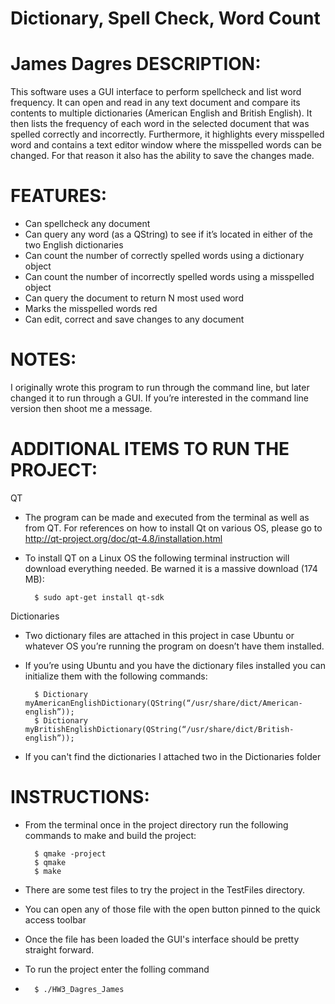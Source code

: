 Dictionary, Spell Check, Word Count
==========
James Dagres
DESCRIPTION:
=============

This software uses a GUI interface to perform spellcheck and list word frequency. It can open and read in any text document and compare its contents to multiple dictionaries (American English and British English). It then lists the frequency of each word in the selected document that was spelled correctly and incorrectly. Furthermore, it highlights every misspelled word and contains a text editor window where the misspelled words can be changed. For that reason it also has the ability to save the changes made.

FEATURES:
=============
* Can spellcheck any document
* Can query any word (as a QString) to see if it’s located in either of the two English dictionaries
* Can count the number of correctly spelled words using a dictionary object 
* Can count the number of incorrectly spelled words using a misspelled object 
* Can query the document to return N most used word 
* Marks the misspelled words red
* Can edit, correct and save changes to any document

NOTES:
=============
I originally wrote this program to run through the command line, but later changed it to run through a GUI. If you’re interested in the command line version then shoot me a message.

ADDITIONAL ITEMS TO RUN THE PROJECT:
=======================================
QT
* The program can be made and executed from the terminal as well 
as from QT.
For references on how to install Qt on various OS, please go to
http://qt-project.org/doc/qt-4.8/installation.html
* To install QT on a Linux OS the following terminal instruction 
will download everything needed.
Be warned it is a massive download (174 MB):

        $ sudo apt-get install qt-sdk

Dictionaries
* Two dictionary files are attached in this project in case Ubuntu or whatever OS you’re running the program on doesn’t have them installed.
* If you’re using Ubuntu and you have the dictionary files installed you can initialize them with the following commands:

        $ Dictionary myAmericanEnglishDictionary(QString(“/usr/share/dict/American-english”));
        $ Dictionary myBritishEnglishDictionary(QString(“/usr/share/dict/British-english”));

* If you can't find the dictionaries I attached two in the Dictionaries folder

INSTRUCTIONS:
=======================================
* From the terminal once in the project directory run the following commands to make and build the project:

		$ qmake -project
		$ qmake
		$ make

* There are some test files to try the project in the TestFiles 
directory.
* You can open any of those file with the open button pinned to 
the quick access toolbar 
* Once the file has been loaded the GUI's interface should be 
pretty straight forward.
* To run the project enter the folling command
* 		$ ./HW3_Dagres_James

